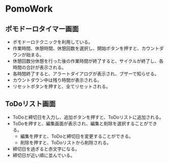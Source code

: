 # PomoWork

## ポモドーロタイマー画面
- ポモドーロテクニックを利用している。
- 作業時間、休憩時間、休憩回数を選択し、開始ボタンを押すと、カウントダウンが始まる。
- 休憩回数分休憩を行った後の作業時間が終了すると、サイクルが終了し、各時間の合計が表示される。
- 各時間終了すると、アラートダイアログが表示され、ブザーで知らせる。
- カウントダウン中は残り時間が表示される。
- リセットボタンを押すと、全てリセットされる。

## ToDoリスト画面
- ToDoと締切日を入力し、追加ボタンを押すと、ToDoリストに追加される。
- ToDoを押すと、編集画面が表示され、編集と削除を選択することができる。
  - 編集を押すと、ToDoと締切日を変更することができる。
  - 削除を押すと、ToDoリストから削除される。
- 締切日を過ぎると赤文字になる。
- 締切日が近い順に並んでいる。
